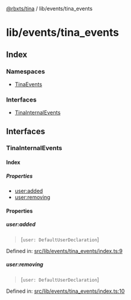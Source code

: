[@rbxts/tina](modules.md) / lib/events/tina_events

# lib/events/tina_events

## Index

### Namespaces

- [TinaEvents](lib_events_tina_events/TinaEvents.md)

### Interfaces

- [TinaInternalEvents](lib_events_tina_events.md#tinainternalevents)

## Interfaces

### TinaInternalEvents

#### Index

##### Properties

- [user:added](lib_events_tina_events.md#user:added)
- [user:removing](lib_events_tina_events.md#user:removing)

#### Properties

##### user:added

> [`user: DefaultUserDeclaration`]

Defined in: [src/lib/events/tina_events/index.ts:9](https://github.com/AetherInteractiveLtd/Tina/blob/7f2c41e/src/lib/events/tina_events/index.ts#L9)

##### user:removing

> [`user: DefaultUserDeclaration`]

Defined in: [src/lib/events/tina_events/index.ts:10](https://github.com/AetherInteractiveLtd/Tina/blob/7f2c41e/src/lib/events/tina_events/index.ts#L10)
